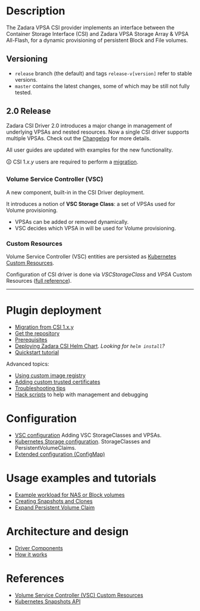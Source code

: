 # Description

The Zadara VPSA CSI provider implements an interface between the Container Storage Interface (CSI)
and Zadara VPSA Storage Array & VPSA All-Flash, for a dynamic provisioning of persistent Block and File volumes.

## Versioning

- `release` branch (the default) and tags `release-v[version]` refer to stable versions.
- `master` contains the latest changes, some of which may be still not fully tested.

## 2.0 Release

Zadara CSI Driver 2.0 introduces a major change in management of underlying VPSAs and nested resources. Now a single CSI
driver supports multiple VPSAs. Check out the [Changelog](../CHANGELOG.md) for more details.

All user guides are updated with examples for the new functionality.

🛈 CSI 1._x.y_ users are required to perform a [migration](migration.md).

### Volume Service Controller (VSC)

A new component, built-in in the CSI Driver deployment.

It introduces a notion of **VSC Storage Class**: a set of VPSAs used for Volume provisioning.

- VPSAs can be added or removed dynamically.
- VSC decides which VPSA in will be used for Volume provisioning.

### Custom Resources

Volume Service Controller (VSC) entities are persisted
as [Kubernetes Custom Resources](https://kubernetes.io/docs/concepts/extend-kubernetes/api-extension/custom-resources/).

Configuration of CSI driver is done via _VSCStorageClass_ and _VPSA_ Custom
Resources ([full reference](custom_resources_generated.md)).

---

# Plugin deployment

- [Migration from CSI 1.x.y](migration.md)
- [Get the repository](get_repo.md)
- [Prerequisites](prerequisites.md)
- [Deploying Zadara CSI Helm Chart](helm_deploy.md). *Looking for `helm install`?*
- [Quickstart tutorial](quickstart.md)

Advanced topics:

- [Using custom image registry](custom_image_registry.md)
- [Adding custom trusted certificates](custom_certificates.md)
- [Troubleshooting tips](troubleshooting.md)
- [Hack scripts](hack_scripts.md) to help with management and debugging

# Configuration

- [VSC configuration](configuring_vsc.md) Adding VSC StorageClasses and VPSAs.
- [Kubernetes Storage configuration](configuring_storage.md). StorageClasses and PersistentVolumeClaims.
- [Extended configuration (ConfigMap)](configmap.md)

# Usage examples and tutorials

- [Example workload for NAS or Block volumes](example_workload.md)
- [Creating Snapshots and Clones](example_snapshots.md)
- [Expand Persistent Volume Claim](example_volume_expand.md)

# Architecture and design

- [Driver Components](components.md)
- [How it works](how_it_works.md)

# References

- [Volume Service Controller (VSC) Custom Resources](custom_resources_generated.md)
- [Kubernetes Snapshots API](snapshots_api_generated.md)
